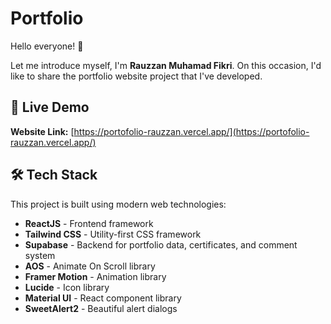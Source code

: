 # Portfolio

Hello everyone\! 👋

Let me introduce myself, I'm **Rauzzan Muhamad Fikri**. On this occasion, I'd like to share the portfolio website project that I've developed.

## 🚀 Live Demo

**Website Link:** [https://portofolio-rauzzan.vercel.app/](https://portofolio-rauzzan.vercel.app/)

## 🛠️ Tech Stack

This project is built using modern web technologies:

  - **ReactJS** - Frontend framework
  - **Tailwind CSS** - Utility-first CSS framework
  - **Supabase** - Backend for portfolio data, certificates, and comment system
  - **AOS** - Animate On Scroll library
  - **Framer Motion** - Animation library
  - **Lucide** - Icon library
  - **Material UI** - React component library
  - **SweetAlert2** - Beautiful alert dialogs

